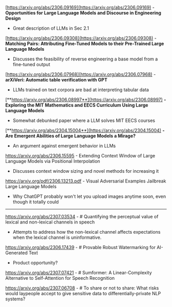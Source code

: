 [https://arxiv.org/abs/2306.09169](https://arxiv.org/abs/2306.09169) - **Opportunities for Large Language Models and Discourse in Engineering Design**
- Great description of LLMs in Sec 2.1
  
[https://arxiv.org/abs/2306.09308](https://arxiv.org/abs/2306.09308) - **Matching Pairs: Attributing Fine-Tuned Models to their Pre-Trained Large Language Models**
- Discusses the feasibility of reverse engineering a base model from a fine-tuned output
  
[https://arxiv.org/abs/2306.07968](https://arxiv.org/abs/2306.07968) - **arXiVeri: Automatic table verification with GPT**
- LLMs trained on text corpora are bad at interpreting tabular data

[**https://arxiv.org/abs/2306.08997**](https://arxiv.org/abs/2306.08997) **- Exploring the MIT Mathematics and EECS Curriculum Using Large Language Models**
- Somewhat debunked paper where a LLM solves MIT EECS courses

[**https://arxiv.org/abs/2304.15004**](https://arxiv.org/abs/2304.15004) **- Are Emergent Abilities of Large Language Models a Mirage?**
- An argument against emergent behavior in LLMs

https://arxiv.org/abs/2306.15595 - Extending Context Window of Large Language Models via Positional Interpolation
- Discusses context window sizing and novel methods for increasing it

https://arxiv.org/pdf/2306.13213.pdf - Visual Adversarial Examples Jailbreak Large Language Models
- Why ChatGPT probably won't let you upload images anytime soon, even though it totally could
--- 
https://arxiv.org/abs/2307.03534 - # Quantifying the perceptual value of lexical and non-lexical channels in speech
- Attempts to address how the non-lexical channel affects expectations when the lexical channel is uninformative.

https://arxiv.org/abs/2306.17439 - # Provable Robust Watermarking for AI-Generated Text
- Product opportunity?

https://arxiv.org/abs/2307.07421 - # Sumformer: A Linear-Complexity Alternative to Self-Attention for Speech Recognition

https://arxiv.org/abs/2307.06708 - # To share or not to share: What risks would laypeople accept to give sensitive data to differentially-private NLP systems?